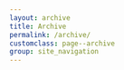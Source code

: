 ```yaml
---
layout: archive
title: Archive
permalink: /archive/
customclass: page--archive
group: site_navigation
---
```

